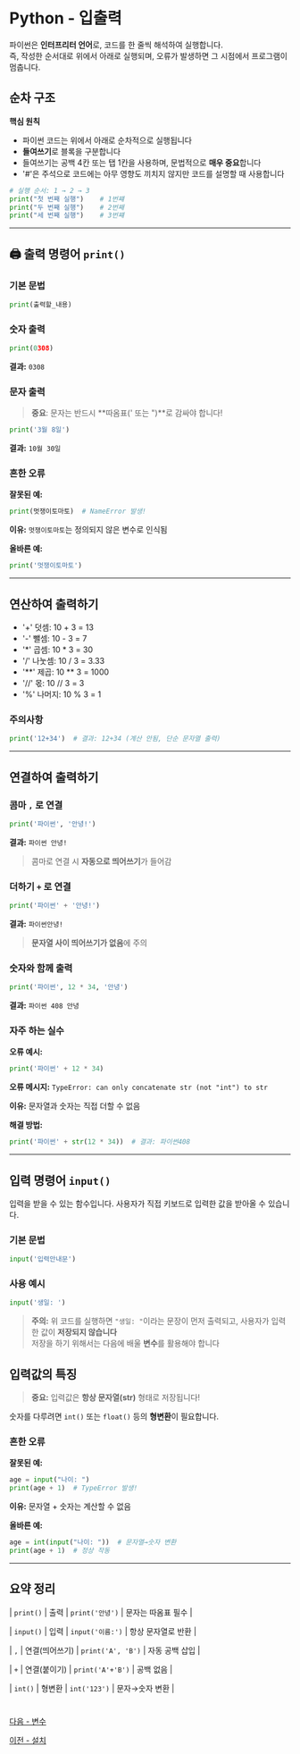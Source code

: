 # Python - 입출력
파이썬은 **인터프리터 언어**로, 코드를 한 줄씩 해석하여 실행합니다.  
즉, 작성한 순서대로 위에서 아래로 실행되며, 오류가 발생하면 그 시점에서 프로그램이 멈춥니다.

## 순차 구조

**핵심 원칙**
- 파이썬 코드는 위에서 아래로 순차적으로 실행됩니다
- **들여쓰기**로 블록을 구분합니다
- 들여쓰기는 공백 4칸 또는 탭 1칸을 사용하며, 문법적으로 **매우 중요**합니다
- '#'은 주석으로 코드에는 아무 영향도 끼치지 않지만 코드를 설명할 때 사용합니다

```python
# 실행 순서: 1 → 2 → 3
print("첫 번째 실행")    # 1번쨰
print("두 번째 실행")    # 2️번째
print("세 번째 실행")    # 3번쨰
```

---

## 🖨️ 출력 명령어 `print()`

### 기본 문법
```python
print(출력할_내용)
```

### 숫자 출력

```python
print(0308)
```
**결과:** `0308`

### 문자 출력

> **중요**: 문자는 반드시 **따옴표(' 또는 ")**로 감싸야 합니다!

```python
print('3월 8일')
```
**결과:** `10월 30일`

### 흔한 오류

**잘못된 예:**
```python
print(멋쟁이토마토)  # NameError 발생!
```
**이유:** `멋쟁이토마토`는 정의되지 않은 변수로 인식됨

**올바른 예:**
```python
print('멋쟁이토마토')
```

---

## 연산하여 출력하기

- '+' 덧셈: 10 + 3 = 13
- '-' 뺄셈: 10 - 3 = 7
- '*' 곱셈: 10 * 3 = 30
- '/' 나눗셈: 10 / 3 = 3.33
- '**' 제곱: 10 ** 3 = 1000
- '//' 몫: 10 // 3 = 3
- '%' 나머지: 10 % 3 = 1

### 주의사항
```python
print('12+34')  # 결과: 12+34 (계산 안됨, 단순 문자열 출력)
```

---

##  연결하여 출력하기

### 콤마 `,` 로 연결

```python
print('파이썬', '안녕!')
```
**결과:** `파이썬 안녕!`

> 콤마로 연결 시 **자동으로 띄어쓰기**가 들어감

### 더하기 `+` 로 연결

```python
print('파이썬' + '안녕!')
```
**결과:** `파이썬안녕!`

> **문자열 사이 띄어쓰기가 없음**에 주의

### 숫자와 함께 출력

```python
print('파이썬', 12 * 34, '안녕')
```
**결과:** `파이썬 408 안녕`

### 자주 하는 실수

**오류 예시:**
```python
print('파이썬' + 12 * 34)
```
**오류 메시지:** `TypeError: can only concatenate str (not "int") to str`

**이유:** 문자열과 숫자는 직접 더할 수 없음

**해결 방법:**
```python
print('파이썬' + str(12 * 34))  # 결과: 파이썬408
```

---


## 입력 명령어 `input()`

입력을 받을 수 있는 함수입니다. 사용자가 직접 키보드로 입력한 값을 받아올 수 있습니다.

### 기본 문법

```python
input('입력안내문')
```

### 사용 예시

```python
input('생일: ')
```

> **주의:** 위 코드를 실행하면 `"생일: "`이라는 문장이 먼저 출력되고, 사용자가 입력한 값이 **저장되지 않습니다**  
> 저장을 하기 위해서는 다음에 배울 **변수**를 활용해야 합니다

## 입력값의 특징

> **중요:** 입력값은 **항상 문자열(str)** 형태로 저장됩니다!

숫자를 다루려면 `int()` 또는 `float()` 등의 **형변환**이 필요합니다.

### 흔한 오류

**잘못된 예:**
```python
age = input("나이: ")
print(age + 1)  # TypeError 발생!
```
**이유:** 문자열 + 숫자는 계산할 수 없음

**올바른 예:**
```python
age = int(input("나이: "))  # 문자열→숫자 변환
print(age + 1)  # 정상 작동
```

---

## 요약 정리

| `print()` | 출력 | `print('안녕')` | 문자는 따옴표 필수 |

| `input()` | 입력 | `input('이름:')` | 항상 문자열로 반환 |

| `,` | 연결(띄어쓰기) | `print('A', 'B')` | 자동 공백 삽입 |

| `+` | 연결(붙이기) | `print('A'+'B')` | 공백 없음 |

| `int()` | 형변환 | `int('123')` | 문자→숫자 변환 |


#


[다음 - 변수](./variable)

[이전 - 설치](./install)